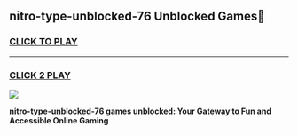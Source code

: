 
## nitro-type-unblocked-76 Unblocked Games👋
<h3>
<a href="https://news.freeplayer.one?title=nitro-type-unblocked-76&ref=16F">CLICK TO PLAY</a></h3>
<hr>

<h3>
<a href="https://news.freeplayer.one?title=nitro-type-unblocked-76&ref=16F">CLICK 2 PLAY</a>
  
</h3>

<a href="https://news.freeplayer.one?title=nitro-type-unblocked-76&ref=16F/"><img src="https://clearcache.store/games.png"></a>


**nitro-type-unblocked-76 games unblocked: Your Gateway to Fun and Accessible Online Gaming**
